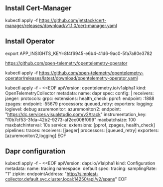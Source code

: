 

## Install Cert-Manager

kubectl apply -f https://github.com/jetstack/cert-manager/releases/download/v1.1.0/cert-manager.yaml


## Install Operator

export APP_INSIGHTS_KEY=8f4f6945-e6b4-41d6-9ac0-5fa7a80e3782


https://github.com/open-telemetry/opentelemetry-operator

kubectl apply -f https://github.com/open-telemetry/opentelemetry-operator/releases/latest/download/opentelemetry-operator.yaml


kubectl apply -f - <<EOF
apiVersion: opentelemetry.io/v1alpha1
kind: OpenTelemetryCollector
metadata:
  name: dapr
spec:
  config: |
    receivers:
      jaeger:
        protocols:
          grpc:
    extensions:
      health_check:
      pprof:
        endpoint: :1888
      zpages:
        endpoint: :55679
    processors:
      queued_retry:
    exporters:
      logging:
        loglevel: debug
      azuremonitor:
      azuremonitor/2:
        endpoint: "https://dc.services.visualstudio.com/v2/track"
        instrumentation_key: "f0b7cf53-3fda-42b2-9273-af2ec008f099"
        maxbatchsize: 100
        maxbatchinterval: 10s
    service:
      extensions: [pprof, zpages, health_check]
      pipelines:
        traces:
          receivers: [jaeger]
          processors: [queued_retry]
          exporters: [azuremonitor/2,logging]
EOF


## Dapr configuration

kubectl apply -f - <<EOF
apiVersion: dapr.io/v1alpha1
kind: Configuration
metadata:
  name: tracing
  namespace: default
spec:
  tracing:
    samplingRate: "1"
    zipkin:
      endpointAddress: "http://simplest-collector.default.svc.cluster.local:14250/api/v2/spans"
EOF